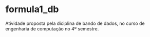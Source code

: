 # formula1_db
Atividade proposta pela diciplina de bando de dados, no curso de engenharia de computação no 4º semestre.
